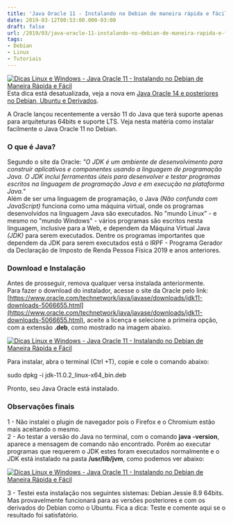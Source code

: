 ```yaml
---
title: 'Java Oracle 11 - Instalando no Debian de maneira rápida e fácil'
date: 2019-03-12T00:53:00.000-03:00
draft: false
url: /2019/03/java-oracle-11-instalando-no-debian-de-maneira-rapida-e-facil.html
tags: 
- Debian
- Linux
- Tutoriais
---
```


[![Dicas Linux e Windows - Java Oracle 11 - Instalando no Debian de Maneira Rápida e Fácil](https://4.bp.blogspot.com/-srT1ee90kOA/XIh9WLvilaI/AAAAAAAAKzg/INrla_dlj-USFH8QccKxFZt-B9SCTxZXQCLcBGAs/s200/jdk11.png "Dicas Linux e Windows - Java Oracle 11 - Instalando no Debian de Maneira Rápida e Fácil")](https://4.bp.blogspot.com/-srT1ee90kOA/XIh9WLvilaI/AAAAAAAAKzg/INrla_dlj-USFH8QccKxFZt-B9SCTxZXQCLcBGAs/s1600/jdk11.png)Esta dica está desatualizada, veja a nova em [Java Oracle 14 e posteriores no Debian, Ubuntu e Derivados](https://info.wsouza.com.br/2020/03/java-oracle-14-e-posteriores-no-debian-ubuntu-e-derivados.html).

A Oracle lançou recentemente a versão 11 do Java que terá suporte apenas para arquiteturas 64bits e suporte LTS. Veja nesta matéria como instalar facilmente o Java Oracle 11 no Debian.

  
  
  
  
  
  

### O que é Java?

Segundo o site da Oracle: _"O JDK é um ambiente de desenvolvimento para construir aplicativos e componentes usando a linguagem de programação Java. O JDK inclui ferramentas úteis para desenvolver e testar programas escritos na linguagem de programação Java e em execução na plataforma Java."_  
Além de ser uma linguagem de programação, o Java _(Não confunda com JavaScript)_ funciona como uma máquina virtual, onde os programas desenvolvidos na linguagem Java são executados. No "mundo Linux" - e mesmo no "mundo Windows" - vários programas são escritos nesta linguagem, inclusive para a Web, e dependem da Máquina Virtual Java _(JDK)_ para serem executados. Dentre os programas importantes que dependem da JDK para serem executados está o IRPF - Programa Gerador da Declaração de Imposto de Renda Pessoa Física 2019 e anos anteriores.

  

### Download e Instalação

Antes de prosseguir, remova qualquer versa instalada anteriormente.  
Para fazer o download do instalador, acesse o site da Oracle pelo link: [https://www.oracle.com/technetwork/java/javase/downloads/jdk11-downloads-5066655.html](https://www.oracle.com/technetwork/java/javase/downloads/jdk11-downloads-5066655.html), aceite a licença e selecione a primeira opção, com a extensão **.deb**, como mostrado na imagem abaixo.  
  

[![Dicas Linux e Windows - Java Oracle 11 - Instalando no Debian de Maneira Rápida e Fácil](https://1.bp.blogspot.com/-PWTVsc1orqk/XIhzUiNsS3I/AAAAAAAAKzM/zOrOoDX-QsI-ePqq-Zl4U8HZaYQcbmw-QCK4BGAYYCw/s640/oracle.png "Dicas Linux e Windows - Java Oracle 11 - Instalando no Debian de Maneira Rápida e Fácil")](http://1.bp.blogspot.com/-PWTVsc1orqk/XIhzUiNsS3I/AAAAAAAAKzM/zOrOoDX-QsI-ePqq-Zl4U8HZaYQcbmw-QCK4BGAYYCw/s1600/oracle.png)

  
Para instalar, abra o terminal (Ctrl +T), copie e cole o comando abaixo:  
  

sudo dpkg -i jdk-11.0.2\_linux-x64\_bin.deb

Pronto, seu Java Oracle está instalado.

  

### Observações finais

1 - Não instalei o plugin de navegador pois o Firefox e o Chromium estão mais aceitando o mesmo.  
2 - Ao testar a versão do Java no terminal, com o comando **java -version**, aparece a mensagem de comando não encontrado. Porém ao executar programas que requerem o JDK estes foram executados normalmente e o JDK está instalado na pasta **/usr/lib/jvm**, como podemos ver abaixo:  
  

[![Dicas Linux e Windows - Java Oracle 11 - Instalando no Debian de Maneira Rápida e Fácil](https://2.bp.blogspot.com/-G5k2gYwjIy4/XIh2GVsCnZI/AAAAAAAAKzU/Z4t6krxfU4wFmWY5Zww5Y5_Cf5hNshNEACK4BGAYYCw/s640/jvm.png "Dicas Linux e Windows - Java Oracle 11 - Instalando no Debian de Maneira Rápida e Fácil")](http://2.bp.blogspot.com/-G5k2gYwjIy4/XIh2GVsCnZI/AAAAAAAAKzU/Z4t6krxfU4wFmWY5Zww5Y5_Cf5hNshNEACK4BGAYYCw/s1600/jvm.png)

  
3 - Testei esta instalação nos seguintes sistemas: Debian Jessie 8.9 64bits. Mas provavelmente funcionará para as versões posteriores e com os derivados do Debian como o Ubuntu. Fica a dica: Teste e comente aqui se o resultado foi satisfatório.